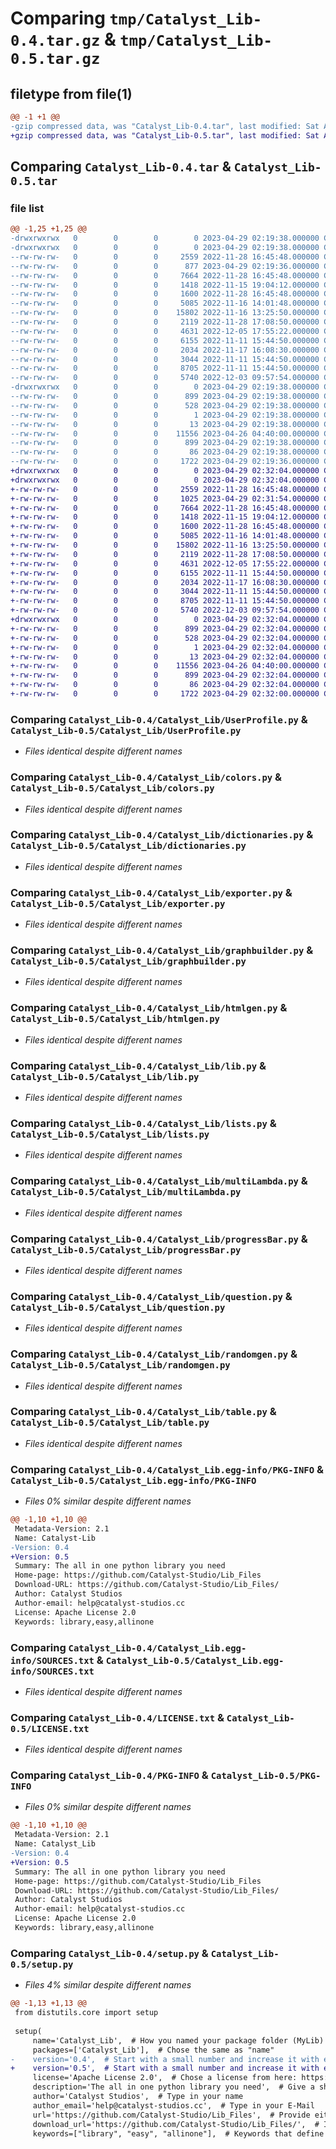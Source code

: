 # Comparing `tmp/Catalyst_Lib-0.4.tar.gz` & `tmp/Catalyst_Lib-0.5.tar.gz`

## filetype from file(1)

```diff
@@ -1 +1 @@
-gzip compressed data, was "Catalyst_Lib-0.4.tar", last modified: Sat Apr 29 02:19:36 2023, max compression
+gzip compressed data, was "Catalyst_Lib-0.5.tar", last modified: Sat Apr 29 02:32:03 2023, max compression
```

## Comparing `Catalyst_Lib-0.4.tar` & `Catalyst_Lib-0.5.tar`

### file list

```diff
@@ -1,25 +1,25 @@
-drwxrwxrwx   0        0        0        0 2023-04-29 02:19:38.000000 Catalyst_Lib-0.4/
-drwxrwxrwx   0        0        0        0 2023-04-29 02:19:38.000000 Catalyst_Lib-0.4/Catalyst_Lib/
--rw-rw-rw-   0        0        0     2559 2022-11-28 16:45:48.000000 Catalyst_Lib-0.4/Catalyst_Lib/UserProfile.py
--rw-rw-rw-   0        0        0      877 2023-04-29 02:19:36.000000 Catalyst_Lib-0.4/Catalyst_Lib/__init__.py
--rw-rw-rw-   0        0        0     7664 2022-11-28 16:45:48.000000 Catalyst_Lib-0.4/Catalyst_Lib/colors.py
--rw-rw-rw-   0        0        0     1418 2022-11-15 19:04:12.000000 Catalyst_Lib-0.4/Catalyst_Lib/dictionaries.py
--rw-rw-rw-   0        0        0     1600 2022-11-28 16:45:48.000000 Catalyst_Lib-0.4/Catalyst_Lib/exporter.py
--rw-rw-rw-   0        0        0     5085 2022-11-16 14:01:48.000000 Catalyst_Lib-0.4/Catalyst_Lib/graphbuilder.py
--rw-rw-rw-   0        0        0    15802 2022-11-16 13:25:50.000000 Catalyst_Lib-0.4/Catalyst_Lib/htmlgen.py
--rw-rw-rw-   0        0        0     2119 2022-11-28 17:08:50.000000 Catalyst_Lib-0.4/Catalyst_Lib/lib.py
--rw-rw-rw-   0        0        0     4631 2022-12-05 17:55:22.000000 Catalyst_Lib-0.4/Catalyst_Lib/lists.py
--rw-rw-rw-   0        0        0     6155 2022-11-11 15:44:50.000000 Catalyst_Lib-0.4/Catalyst_Lib/multiLambda.py
--rw-rw-rw-   0        0        0     2034 2022-11-17 16:08:30.000000 Catalyst_Lib-0.4/Catalyst_Lib/progressBar.py
--rw-rw-rw-   0        0        0     3044 2022-11-11 15:44:50.000000 Catalyst_Lib-0.4/Catalyst_Lib/question.py
--rw-rw-rw-   0        0        0     8705 2022-11-11 15:44:50.000000 Catalyst_Lib-0.4/Catalyst_Lib/randomgen.py
--rw-rw-rw-   0        0        0     5740 2022-12-03 09:57:54.000000 Catalyst_Lib-0.4/Catalyst_Lib/table.py
-drwxrwxrwx   0        0        0        0 2023-04-29 02:19:38.000000 Catalyst_Lib-0.4/Catalyst_Lib.egg-info/
--rw-rw-rw-   0        0        0      899 2023-04-29 02:19:38.000000 Catalyst_Lib-0.4/Catalyst_Lib.egg-info/PKG-INFO
--rw-rw-rw-   0        0        0      528 2023-04-29 02:19:38.000000 Catalyst_Lib-0.4/Catalyst_Lib.egg-info/SOURCES.txt
--rw-rw-rw-   0        0        0        1 2023-04-29 02:19:38.000000 Catalyst_Lib-0.4/Catalyst_Lib.egg-info/dependency_links.txt
--rw-rw-rw-   0        0        0       13 2023-04-29 02:19:38.000000 Catalyst_Lib-0.4/Catalyst_Lib.egg-info/top_level.txt
--rw-rw-rw-   0        0        0    11556 2023-04-26 04:40:00.000000 Catalyst_Lib-0.4/LICENSE.txt
--rw-rw-rw-   0        0        0      899 2023-04-29 02:19:38.000000 Catalyst_Lib-0.4/PKG-INFO
--rw-rw-rw-   0        0        0       86 2023-04-29 02:19:38.000000 Catalyst_Lib-0.4/setup.cfg
--rw-rw-rw-   0        0        0     1722 2023-04-29 02:19:36.000000 Catalyst_Lib-0.4/setup.py
+drwxrwxrwx   0        0        0        0 2023-04-29 02:32:04.000000 Catalyst_Lib-0.5/
+drwxrwxrwx   0        0        0        0 2023-04-29 02:32:04.000000 Catalyst_Lib-0.5/Catalyst_Lib/
+-rw-rw-rw-   0        0        0     2559 2022-11-28 16:45:48.000000 Catalyst_Lib-0.5/Catalyst_Lib/UserProfile.py
+-rw-rw-rw-   0        0        0     1025 2023-04-29 02:31:54.000000 Catalyst_Lib-0.5/Catalyst_Lib/__init__.py
+-rw-rw-rw-   0        0        0     7664 2022-11-28 16:45:48.000000 Catalyst_Lib-0.5/Catalyst_Lib/colors.py
+-rw-rw-rw-   0        0        0     1418 2022-11-15 19:04:12.000000 Catalyst_Lib-0.5/Catalyst_Lib/dictionaries.py
+-rw-rw-rw-   0        0        0     1600 2022-11-28 16:45:48.000000 Catalyst_Lib-0.5/Catalyst_Lib/exporter.py
+-rw-rw-rw-   0        0        0     5085 2022-11-16 14:01:48.000000 Catalyst_Lib-0.5/Catalyst_Lib/graphbuilder.py
+-rw-rw-rw-   0        0        0    15802 2022-11-16 13:25:50.000000 Catalyst_Lib-0.5/Catalyst_Lib/htmlgen.py
+-rw-rw-rw-   0        0        0     2119 2022-11-28 17:08:50.000000 Catalyst_Lib-0.5/Catalyst_Lib/lib.py
+-rw-rw-rw-   0        0        0     4631 2022-12-05 17:55:22.000000 Catalyst_Lib-0.5/Catalyst_Lib/lists.py
+-rw-rw-rw-   0        0        0     6155 2022-11-11 15:44:50.000000 Catalyst_Lib-0.5/Catalyst_Lib/multiLambda.py
+-rw-rw-rw-   0        0        0     2034 2022-11-17 16:08:30.000000 Catalyst_Lib-0.5/Catalyst_Lib/progressBar.py
+-rw-rw-rw-   0        0        0     3044 2022-11-11 15:44:50.000000 Catalyst_Lib-0.5/Catalyst_Lib/question.py
+-rw-rw-rw-   0        0        0     8705 2022-11-11 15:44:50.000000 Catalyst_Lib-0.5/Catalyst_Lib/randomgen.py
+-rw-rw-rw-   0        0        0     5740 2022-12-03 09:57:54.000000 Catalyst_Lib-0.5/Catalyst_Lib/table.py
+drwxrwxrwx   0        0        0        0 2023-04-29 02:32:04.000000 Catalyst_Lib-0.5/Catalyst_Lib.egg-info/
+-rw-rw-rw-   0        0        0      899 2023-04-29 02:32:04.000000 Catalyst_Lib-0.5/Catalyst_Lib.egg-info/PKG-INFO
+-rw-rw-rw-   0        0        0      528 2023-04-29 02:32:04.000000 Catalyst_Lib-0.5/Catalyst_Lib.egg-info/SOURCES.txt
+-rw-rw-rw-   0        0        0        1 2023-04-29 02:32:04.000000 Catalyst_Lib-0.5/Catalyst_Lib.egg-info/dependency_links.txt
+-rw-rw-rw-   0        0        0       13 2023-04-29 02:32:04.000000 Catalyst_Lib-0.5/Catalyst_Lib.egg-info/top_level.txt
+-rw-rw-rw-   0        0        0    11556 2023-04-26 04:40:00.000000 Catalyst_Lib-0.5/LICENSE.txt
+-rw-rw-rw-   0        0        0      899 2023-04-29 02:32:04.000000 Catalyst_Lib-0.5/PKG-INFO
+-rw-rw-rw-   0        0        0       86 2023-04-29 02:32:04.000000 Catalyst_Lib-0.5/setup.cfg
+-rw-rw-rw-   0        0        0     1722 2023-04-29 02:32:00.000000 Catalyst_Lib-0.5/setup.py
```

### Comparing `Catalyst_Lib-0.4/Catalyst_Lib/UserProfile.py` & `Catalyst_Lib-0.5/Catalyst_Lib/UserProfile.py`

 * *Files identical despite different names*

### Comparing `Catalyst_Lib-0.4/Catalyst_Lib/colors.py` & `Catalyst_Lib-0.5/Catalyst_Lib/colors.py`

 * *Files identical despite different names*

### Comparing `Catalyst_Lib-0.4/Catalyst_Lib/dictionaries.py` & `Catalyst_Lib-0.5/Catalyst_Lib/dictionaries.py`

 * *Files identical despite different names*

### Comparing `Catalyst_Lib-0.4/Catalyst_Lib/exporter.py` & `Catalyst_Lib-0.5/Catalyst_Lib/exporter.py`

 * *Files identical despite different names*

### Comparing `Catalyst_Lib-0.4/Catalyst_Lib/graphbuilder.py` & `Catalyst_Lib-0.5/Catalyst_Lib/graphbuilder.py`

 * *Files identical despite different names*

### Comparing `Catalyst_Lib-0.4/Catalyst_Lib/htmlgen.py` & `Catalyst_Lib-0.5/Catalyst_Lib/htmlgen.py`

 * *Files identical despite different names*

### Comparing `Catalyst_Lib-0.4/Catalyst_Lib/lib.py` & `Catalyst_Lib-0.5/Catalyst_Lib/lib.py`

 * *Files identical despite different names*

### Comparing `Catalyst_Lib-0.4/Catalyst_Lib/lists.py` & `Catalyst_Lib-0.5/Catalyst_Lib/lists.py`

 * *Files identical despite different names*

### Comparing `Catalyst_Lib-0.4/Catalyst_Lib/multiLambda.py` & `Catalyst_Lib-0.5/Catalyst_Lib/multiLambda.py`

 * *Files identical despite different names*

### Comparing `Catalyst_Lib-0.4/Catalyst_Lib/progressBar.py` & `Catalyst_Lib-0.5/Catalyst_Lib/progressBar.py`

 * *Files identical despite different names*

### Comparing `Catalyst_Lib-0.4/Catalyst_Lib/question.py` & `Catalyst_Lib-0.5/Catalyst_Lib/question.py`

 * *Files identical despite different names*

### Comparing `Catalyst_Lib-0.4/Catalyst_Lib/randomgen.py` & `Catalyst_Lib-0.5/Catalyst_Lib/randomgen.py`

 * *Files identical despite different names*

### Comparing `Catalyst_Lib-0.4/Catalyst_Lib/table.py` & `Catalyst_Lib-0.5/Catalyst_Lib/table.py`

 * *Files identical despite different names*

### Comparing `Catalyst_Lib-0.4/Catalyst_Lib.egg-info/PKG-INFO` & `Catalyst_Lib-0.5/Catalyst_Lib.egg-info/PKG-INFO`

 * *Files 0% similar despite different names*

```diff
@@ -1,10 +1,10 @@
 Metadata-Version: 2.1
 Name: Catalyst-Lib
-Version: 0.4
+Version: 0.5
 Summary: The all in one python library you need
 Home-page: https://github.com/Catalyst-Studio/Lib_Files
 Download-URL: https://github.com/Catalyst-Studio/Lib_Files/
 Author: Catalyst Studios
 Author-email: help@catalyst-studios.cc
 License: Apache License 2.0
 Keywords: library,easy,allinone
```

### Comparing `Catalyst_Lib-0.4/Catalyst_Lib.egg-info/SOURCES.txt` & `Catalyst_Lib-0.5/Catalyst_Lib.egg-info/SOURCES.txt`

 * *Files identical despite different names*

### Comparing `Catalyst_Lib-0.4/LICENSE.txt` & `Catalyst_Lib-0.5/LICENSE.txt`

 * *Files identical despite different names*

### Comparing `Catalyst_Lib-0.4/PKG-INFO` & `Catalyst_Lib-0.5/PKG-INFO`

 * *Files 0% similar despite different names*

```diff
@@ -1,10 +1,10 @@
 Metadata-Version: 2.1
 Name: Catalyst_Lib
-Version: 0.4
+Version: 0.5
 Summary: The all in one python library you need
 Home-page: https://github.com/Catalyst-Studio/Lib_Files
 Download-URL: https://github.com/Catalyst-Studio/Lib_Files/
 Author: Catalyst Studios
 Author-email: help@catalyst-studios.cc
 License: Apache License 2.0
 Keywords: library,easy,allinone
```

### Comparing `Catalyst_Lib-0.4/setup.py` & `Catalyst_Lib-0.5/setup.py`

 * *Files 4% similar despite different names*

```diff
@@ -1,13 +1,13 @@
 from distutils.core import setup
 
 setup(
     name='Catalyst_Lib',  # How you named your package folder (MyLib)
     packages=['Catalyst_Lib'],  # Chose the same as "name"
-    version='0.4',  # Start with a small number and increase it with every change you make
+    version='0.5',  # Start with a small number and increase it with every change you make
     license='Apache License 2.0',  # Chose a license from here: https://help.github.com/articles/licensing-a-repository
     description='The all in one python library you need',  # Give a short description about your library
     author='Catalyst Studios',  # Type in your name
     author_email='help@catalyst-studios.cc',  # Type in your E-Mail
     url='https://github.com/Catalyst-Studio/Lib_Files',  # Provide either the link to your github or to your website
     download_url='https://github.com/Catalyst-Studio/Lib_Files/',  # I explain this later on
     keywords=["library", "easy", "allinone"],  # Keywords that define your package best
```

